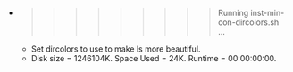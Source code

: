 * >>>>>>>>> Running inst-min-con-dircolors.sh ...
  * Set dircolors to use  to make ls more beautiful.
  * Disk size = 1246104K. Space Used = 24K. Runtime = 00:00:00:00.
